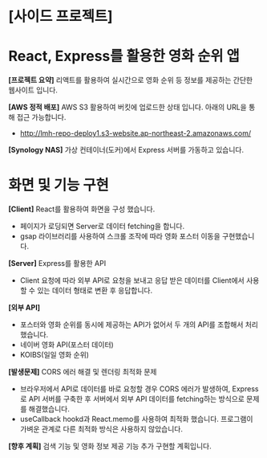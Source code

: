 # [사이드 프로젝트]
# React, Express를 활용한 영화 순위 앱

**[프로젝트 요약]** 리액트를 활용하여 실시간으로 영화 순위 등 정보를 제공하는 간단한 웹사이트 입니다.

**[AWS 정적 배포]** AWS S3 활용하여 버킷에 업로드한 상태 입니다. 아래의 URL을 통해 접근 가능합니다.

- http://lmh-repo-deploy1.s3-website.ap-northeast-2.amazonaws.com/

**[Synology NAS]** 가상 컨테이너(도커)에서 Express 서버를 가동하고 있습니다.

# 화면 및 기능 구현

**[Client]** React를 활용하여 화면을 구성 했습니다.

- 페이지가 로딩되면 Server로 데이터 fetching을 합니다.
- gsap 라이브러리를 사용하여 스크롤 조작에 따라 영화 포스터 이동을 구현했습니다.

**[Server]** Express를 활용한 API

- Client 요청에 따라 외부 API로 요청을 보내고 응답 받은 데이터를 Client에서 사용할 수 있는 데이터 형태로 변환 후 응답합니다.

**[외부 API]**

- 포스터와 영화 순위를 동시에 제공하는 API가 없어서 두 개의 API를 조합해서 처리했습니다.
- 네이버 영화 API(포스터 데이터)
- KOIBS(일일 영화 순위)

**[발생문제]** CORS 에러 해결 및 렌더링 최적화 문제

- 브라우저에서 API로 데이터를 바로 요청할 경우 CORS 에러가 발생하여, Express로 API 서버를 구축한 후 서버에서 외부 API 데이터를 fetching하는 방식으로 문제를 해결했습니다.
- useCallback hookd과 React.memo를 사용하여 최적화 했습니다. 프로그램이 가벼운 관계로 다른 최적화 방식은 사용하지 않았습니다. 

**[향후 계획]** 검색 기능 및 영화 정보 제공 기능 추가 구현할 계획입니다.
